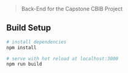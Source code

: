 
> Back-End for the Capstone CBIB Project

## Build Setup

``` bash
# install dependencies
npm install

# serve with hot reload at localhost:3000
npm run build

```
